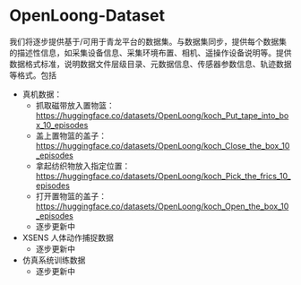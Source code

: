 # OpenLoong-Dataset

我们将逐步提供基于/可用于青龙平台的数据集。与数据集同步，提供每个数据集的描述性信息，如采集设备信息、采集环境布置、相机、遥操作设备说明等。提供数据格式标准，说明数据文件层级目录、元数据信息、传感器参数信息、轨迹数据等格式。包括
  - 真机数据：
    - 抓取磁带放入置物篮： https://huggingface.co/datasets/OpenLoong/koch_Put_tape_into_box_10_episodes
    - 盖上置物篮的盖子：https://huggingface.co/datasets/OpenLoong/koch_Close_the_box_10_episodes
    - 拿起纺织物放入指定位置：https://huggingface.co/datasets/OpenLoong/koch_Pick_the_frics_10_episodes
    - 打开置物篮的盖子：https://huggingface.co/datasets/OpenLoong/koch_Open_the_box_10_episodes
    - 逐步更新中
  - XSENS 人体动作捕捉数据
    - 逐步更新中
  - 仿真系统训练数据
    - 逐步更新中
